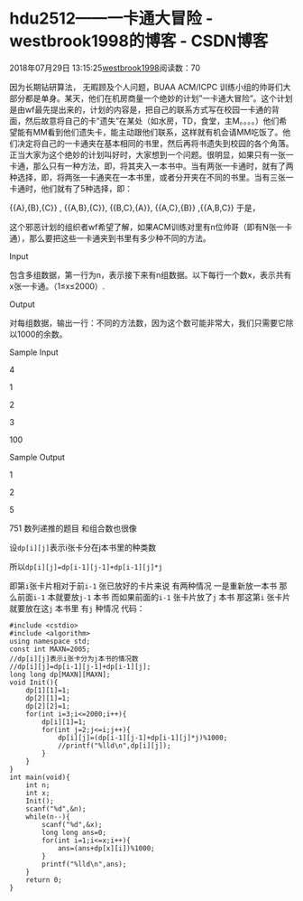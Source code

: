# hdu2512——一卡通大冒险 - westbrook1998的博客 - CSDN博客





2018年07月29日 13:15:25[westbrook1998](https://me.csdn.net/westbrook1998)阅读数：70








> 
因为长期钻研算法， 无暇顾及个人问题，BUAA ACM/ICPC 训练小组的帅哥们大部分都是单身。某天，他们在机房商量一个绝妙的计划”一卡通大冒险”。这个计划是由wf最先提出来的，计划的内容是，把自己的联系方式写在校园一卡通的背面，然后故意将自己的卡”遗失”在某处（如水房，TD，食堂，主M。。。。）他们希望能有MM看到他们遗失卡，能主动跟他们联系，这样就有机会请MM吃饭了。他们决定将自己的一卡通夹在基本相同的书里，然后再将书遗失到校园的各个角落。正当大家为这个绝妙的计划叫好时，大家想到一个问题。很明显，如果只有一张一卡通，那么只有一种方法，即，将其夹入一本书中。当有两张一卡通时，就有了两种选择，即，将两张一卡通夹在一本书里，或者分开夹在不同的书里。当有三张一卡通时，他们就有了5种选择，即：  

  {{A},{B},{C}} , {{A,B},{C}}, {{B,C},{A}}, {{A,C},{B}} ,{{A,B,C}} 于是，  

  这个邪恶计划的组织者wf希望了解，如果ACM训练对里有n位帅哥（即有N张一卡通），那么要把这些一卡通夹到书里有多少种不同的方法。  

  Input 

  包含多组数据，第一行为n，表示接下来有n组数据。以下每行一个数x，表示共有x张一卡通。（1≤x≤2000）.  

  Output 

  对每组数据，输出一行：不同的方法数，因为这个数可能非常大，我们只需要它除以1000的余数。  

  Sample Input 

  4 

  1 

  2 

  3 

  100 

  Sample Output 

  1 

  2 

  5 

  751
数列递推的题目 和组合数也很像 

设`dp[i][j]`表示i张卡分在j本书里的种类数 

所以`dp[i][j]=dp[i-1][j-1]+dp[i-1][j]*j`

即第`i`张卡片相对于前`i-1` 张已放好的卡片来说 有两种情况 一是重新放一本书 那么前面`i-1` 本就要放`j-1` 本书 而如果前面的`i-1` 张卡片放了`j` 本书 那这第`i` 张卡片就要放在这`j` 本书里 有`j` 种情况
代码：

```
#include <cstdio>
#include <algorithm>
using namespace std;
const int MAXN=2005;
//dp[i][j]表示i张卡分为j本书的情况数
//dp[i][j]=dp[i-1][j-1]+dp[i-1][j];
long long dp[MAXN][MAXN];
void Init(){
    dp[1][1]=1;
    dp[2][1]=1;
    dp[2][2]=1;
    for(int i=3;i<=2000;i++){
        dp[i][1]=1;
        for(int j=2;j<=i;j++){
            dp[i][j]=(dp[i-1][j-1]+dp[i-1][j]*j)%1000;
            //printf("%lld\n",dp[i][j]);
        }
    }
}
int main(void){
    int n;
    int x;
    Init();
    scanf("%d",&n);
    while(n--){
        scanf("%d",&x);
        long long ans=0;
        for(int i=1;i<=x;i++){
            ans=(ans+dp[x][i])%1000;
        }
        printf("%lld\n",ans);
    }
    return 0;
}
```






